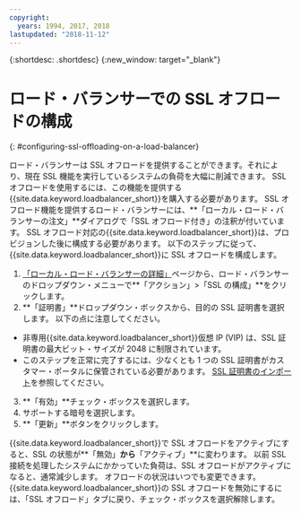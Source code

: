 ```yaml
---
copyright:
  years: 1994, 2017, 2018
lastupdated: "2018-11-12"
---
```


{:shortdesc: .shortdesc}
{:new_window: target="_blank"}

# ロード・バランサーでの SSL オフロードの構成
{: #configuring-ssl-offloading-on-a-load-balancer}

ロード・バランサーは SSL オフロードを提供することができます。それにより、現在 SSL 機能を実行しているシステムの負荷を大幅に削減できます。 SSL オフロードを使用するには、この機能を提供する{{site.data.keyword.loadbalancer_short}}を購入する必要があります。 SSL オフロード機能を提供するロード・バランサーには、**「ローカル・ロード・バランサーの注文」**ダイアログで「SSL オフロード付き」の注釈が付いています。 SSL オフロード対応の{{site.data.keyword.loadbalancer_short}}は、プロビジョンした後に構成する必要があります。 以下のステップに従って、{{site.data.keyword.loadbalancer_short}}に SSL オフロードを構成します。

1. [「ローカル・ロード・バランサーの詳細」](/docs/infrastructure/local-load-balancer?topic=local-load-balancer-viewing-local-load-balancer-details)ページから、ロード・バランサーのドロップダウン・メニューで**「アクション」>「SSL の構成」**をクリックします。
2. **「証明書」**ドロップダウン・ボックスから、目的の SSL 証明書を選択します。 以下の点に注意してください。
  - 非専用{{site.data.keyword.loadbalancer_short}}仮想 IP (VIP) は、SSL 証明書の最大ビット・サイズが 2048 に制限されています。
  - このステップを正常に完了するには、少なくとも 1 つの SSL 証明書がカスタマー・ポータルに保管されている必要があります。 [SSL 証明書のインポート](/docs/infrastructure/local-load-balancer?topic=local-load-balancer-importing-an-ssl-certificate)を参照してください。
3. **「有効」**チェック・ボックスを選択します。
4. サポートする暗号を選択します。
5. **「更新」**ボタンをクリックします。

{{site.data.keyword.loadbalancer_short}}で SSL オフロードをアクティブにすると、SSL の状態が**「無効」**から**「アクティブ」**に変わります。 以前 SSL 接続を処理したシステムにかかっていた負荷は、SSL オフロードがアクティブになると、通常減少します。 オフロードの状況はいつでも変更できます。 {{site.data.keyword.loadbalancer_short}}の SSL オフロードを無効にするには、「SSL オフロード」タブに戻り、チェック・ボックスを選択解除します。
